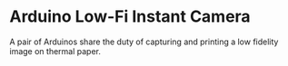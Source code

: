 # Arduino Low-Fi Instant Camera

A pair of Arduinos share the duty of capturing and printing a low fidelity image on thermal paper.
